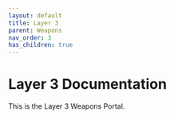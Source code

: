 ```yaml
---
layout: default
title: Layer 3
parent: Weapons
nav_order: 3
has_children: true
---
```


# Layer 3 Documentation

This is the Layer 3 Weapons Portal.
